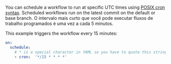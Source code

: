 You can schedule a workflow to run at specific UTC times using [POSIX cron syntax](https://pubs.opengroup.org/onlinepubs/9699919799/utilities/crontab.html#tag_20_25_07). Scheduled workflows run on the latest commit on the default or base branch. O intervalo mais curto que você pode executar fluxos de trabalho programados é uma vez a cada 5 minutos.

This example triggers the workflow every 15 minutes:

```yaml
on:
  schedule:
    # * is a special character in YAML so you have to quote this string
    - cron:  '*/15 * * * *'

```
